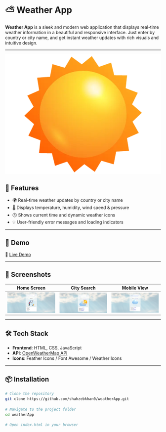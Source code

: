 # ⛅ Weather App

**Weather App** is a sleek and modern web application that displays real-time weather information in a beautiful and responsive interface. Just enter by country or city name, and get instant weather updates with rich visuals and intuitive design.

---

![Weather App Preview](./images/clear.webp)

## 🌟 Features

- 🌍 Real-time weather updates by country or city name
- 🌡️ Displays temperature, humidity, wind speed & pressure
- 🕒 Shows current time and dynamic weather icons
- 💡 User-friendly error messages and loading indicators

---

## 🚀 Demo

🔗 [Live Demo](./images/READMEimages&videos/README_video.mp4)

---

## 📸 Screenshots

| Home Screen | City Search | Mobile View |
|-------------|-------------|-------------|
| ![Home](./images/READMEimages&videos/Blank_scre.webp) | ![Search](./images/READMEimages&videos/clouds_scre.webp) | ![Mobile](./images/READMEimages&videos/rainy_scre.webp) |

---

## 🛠️ Tech Stack

- **Frontend**: HTML, CSS, JavaScript
- **API**: [OpenWeatherMap API](https://openweathermap.org/api)
- **Icons**: Feather Icons / Font Awesome / Weather Icons

---

## 📦 Installation

```bash
# Clone the repository
git clone https://github.com/shahzebkhan0/weatherApp.git

# Navigate to the project folder
cd weatherApp

# Open index.html in your browser
